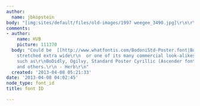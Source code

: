 ```yaml
---
author:
  name: jbkopstein
body: "[img:sites/default/files/old-images/1997 weegee_3490.jpg]\r\n\r\nNOIR"
comments:
- author:
    name: HVB
    picture: 111370
  body: "Could be  [[http://www.whatfontis.com/BodoniStd-Poster.font|Bodoni Poster]],
    stretched extra wide\r\n  or one of its many commercial look-alikes (also stretched),
    such as\r\nBoDidly, Ogilvy, Standard Poster Cyrillic (Ascender fonts), Thorowgood
    and others.\r\n - Herb\r\n"
  created: '2013-04-08 05:21:33'
date: '2013-04-08 04:02:45'
node_type: font_id
title: font ID

---
```

